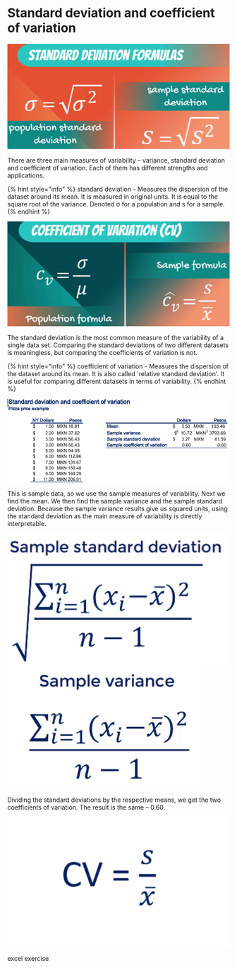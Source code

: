 # Standard deviation and coefficient of variation

![](<../../../.gitbook/assets/Screenshot 2022-07-26 9.14.51 PM.png>)

There are three main measures of variability – variance, standard deviation and coefficient of variation. Each of them has different strengths and applications.

{% hint style="info" %}
standard deviation - Measures the dispersion of the dataset around its mean. It is measured in original units. It is equal to the square root of the variance. Denoted σ for a population and s for a sample.
{% endhint %}

![relative standard deviation - standard deviation relative to the mean](<../../../.gitbook/assets/Screenshot 2022-07-26 9.33.54 PM.png>)

The standard deviation is the most common measure of the variability of a single data set. Comparing the standard deviations of two different datasets is meaningless, but comparing the coefficients of variation is not.

{% hint style="info" %}
coefficient of variation - Measures the dispersion of the dataset around its mean. It is also called 'relative standard deviation'. It is useful for comparing different datasets in terms of variability.
{% endhint %}

![](<../../../.gitbook/assets/Screenshot 2022-07-26 11.08.46 PM.png>)

This is sample data, so we use the sample measures of variability. Next we find the mean. We then find the sample variance and the sample standard deviation. Because the sample variance results give us squared units, using the standard deviation as the main measure of variability is directly interpretable.

![](<../../../.gitbook/assets/Screenshot 2022-07-26 11.13.29 PM.png>) ![](<../../../.gitbook/assets/Screenshot 2022-07-26 11.12.41 PM.png>)

Dividing the standard deviations by the respective means, we get the two coefficients of variation. The result is the same – 0.60.

![](<../../../.gitbook/assets/Screenshot 2022-07-26 11.20.49 PM.png>)

excel exercise

